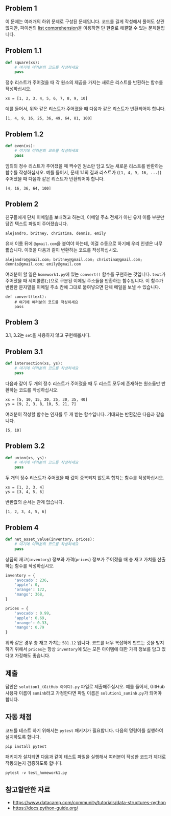 ## Problem 1

이 문제는 여러개의 하위 문제로 구성된 문제입니다. 코드를 길게 작성해서 풀어도 상관 없지만, 파이썬의 [list comprehension](https://www.programiz.com/python-programming/list-comprehension)을 이용하면 단 한줄로 해결할 수 있는 문제들입니다.

## Problem 1.1

```python
def square(xs):
    # 여기에 여러분의 코드를 작성하세요
    pass
```

정수 리스트가 주어졌을 때 각 원소의 제곱을 가지는 새로운 리스트를 반환하는 함수를 작성하십시오.

    xs = [1, 2, 3, 4, 5, 6, 7, 8, 9, 10]

예를 들어서, 위와 같은 리스트가 주어졌을 때 다음과 같은 리스트가 반환되어야 합니다.

    [1, 4, 9, 16, 25, 36, 49, 64, 81, 100]

## Problem 1.2

```python
def even(xs):
    # 여기에 여러분의 코드를 작성하세요
    pass
```

임의의 정수 리스트가 주어졌을 때 짝수인 원소만 담고 있는 새로운 리스트를 반환하는 함수를 작성하십시오. 예를 들어서, 문제 1.1의 결과 리스트가 (`[1, 4, 9, 16, ...]`) 주어졌을 때 다음과 같은 리스트가 반환되어야 합니다.

    [4, 16, 36, 64, 100]

## Problem 2

친구들에게 단체 이메일을 보내려고 하는데, 이메일 주소 전체가 아닌 유저 이름 부분만 담긴 텍스트 파일이 주어졌습니다.

    alejandro, britney, christina, dennis, emily

유저 이름 뒤에 `@gmail.com`을 붙여야 하는데, 이걸 수동으로 하기에 우리 인생은 너무 짧습니다. 이것을 다음과 같이 변환하는 코드를 작성하십시오.

    alejandro@gmail.com; britney@gmail.com; christina@gmail.com; dennis@gmail.com; emily@gmail.com

여러분이 할 일은 `homework1.py`에 있는 `convert()` 함수를 구현하는 것입니다. `text`가 주어졌을 때 세미콜론(`;`)으로 구분된 이메일 주소들을 반환하는 함수입니다. 이 함수가 반환한 문자열을 이메일 주소 칸에 그대로 붙여넣으면 단체 메일을 보낼 수 있습니다.

```
def convert(text):
    # 여기에 여러분의 코드를 작성하세요
    pass
```

## Problem 3

3.1, 3.2는 `set`을 사용하지 않고 구현해봅시다.

## Problem 3.1

```python
def intersection(xs, ys):
    # 여기에 여러분의 코드를 작성하세요
    pass
```

다음과 같이 두 개의 정수 리스트가 주어졌을 때 두 리스트 모두에 존재하는 원소들만 반환하는 코드를 작성하십시오.

    xs = [5, 10, 15, 20, 25, 30, 35, 40]
    ys = [9, 2, 3, 8, 10, 5, 21, 7]

여러분이 작성할 함수는 인자를 두 개 받는 함수입니다. 기대되는 반환값은 다음과 같습니다.

    [5, 10]

## Problem 3.2

```python
def union(xs, ys):
    # 여기에 여러분의 코드를 작성하세요
    pass
```

두 개의 정수 리스트가 주어졌을 때 값이 중복되지 않도록 합치는 함수를 작성하십시오.

    xs = [1, 2, 3, 4]
    ys = [3, 4, 5, 6]

반환값의 순서는 관계 없습니다.

    [1, 2, 3, 4, 5, 6]

## Problem 4

```python
def net_asset_value(inventory, prices):
    # 여기에 여러분의 코드를 작성하세요
    pass
```

상품의 재고(`inventory`) 정보와 가격(`prices`) 정보가 주어졌을 때 총 재고 가치를 산출하는 함수를 작성하십시오.

```python
inventory = {
    'avocado': 236,
    'apple': 0,
    'orange': 172,
    'mango': 368,
}

prices = {
    'avocado': 0.99,
    'apple': 0.69,
    'orange': 0.33,
    'mango': 0.79
}
```

위와 같은 경우 총 재고 가치는 `581.12` 입니다. 코드를 너무 복잡하게 만드는 것을 방지하기 위해서 `prices`는 항상 `inventory`에 있는 모든 아이템에 대한 가격 정보를 담고 있다고 가정해도 좋습니다.


## 제출

답안은 `solution1_(GitHub 아이디).py` 파일로 제출해주십시오. 예를 들어서, GitHub 사용자 이름이 `suminb`라고 가정한다면 파일 이름은 `solution1_suminb.py`가 되어야 합니다.

## 자동 채점

코드를 테스트 하기 위해서는 `pytest` 패키지가 필요합니다. 다음의 명령어를 실행하여 설치하도록 합니다.

    pip install pytest

패키지가 설치되면 다음과 같이 테스트 파일을 실행해서 여러분이 작성한 코드가 제대로 작동되는지 검증하도록 합니다.

    pytest -v test_homework1.py

## 참고할만한 자료

- https://www.datacamp.com/community/tutorials/data-structures-python
- https://docs.python-guide.org/